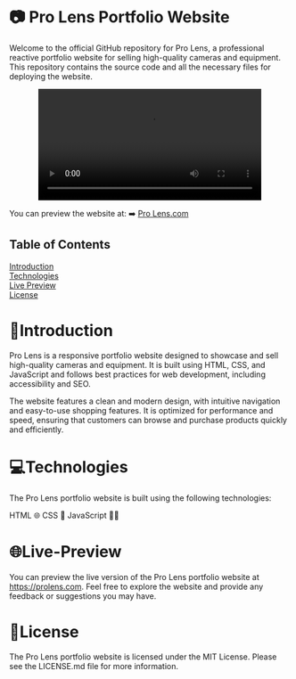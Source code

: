 
# 📷 Pro Lens Portfolio Website
Welcome to the official GitHub repository for Pro Lens, a professional reactive portfolio website for selling high-quality cameras and equipment. 
This repository contains the source code and all the necessary files for deploying the website. 

<p align="center">
  <video src="https://user-images.githubusercontent.com/94199297/226206356-020d1b7f-0b39-45b6-bc0e-b88d83df5242.mp4" width=400/>
<p/>





You can preview the website at: ➡️   [Pro Lens.com](https://prolensdemo.netlify.app/)


## Table of Contents  
[Introduction](#introduction)  
[Technologies](#technologies)  
[Live Preview](#live-preview)   
[License](#license)

# 📝Introduction
Pro Lens is a responsive portfolio website designed to showcase and sell high-quality cameras and equipment. It is built using HTML, CSS, and JavaScript and follows best practices for web development, including accessibility and SEO.

The website features a clean and modern design, with intuitive navigation and easy-to-use shopping features. It is optimized for performance and speed, ensuring that customers can browse and purchase products quickly and efficiently.

# 💻Technologies
The Pro Lens portfolio website is built using the following technologies:

HTML 🌐
CSS 🎨
JavaScript 🧑‍💻

# 🌐Live-Preview
You can preview the live version of the Pro Lens portfolio website at https://prolens.com. 
Feel free to explore the website and provide any feedback or suggestions you may have.

# 📜License
The Pro Lens portfolio website is licensed under the MIT License. Please see the LICENSE.md file for more information.
